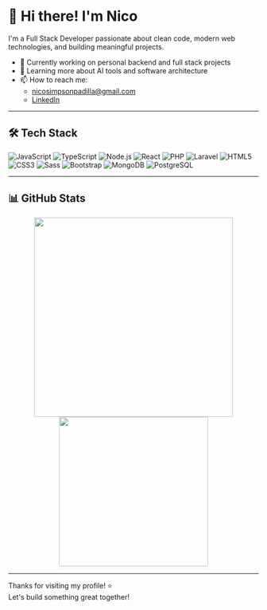 # 👋 Hi there! I'm Nico

I'm a Full Stack Developer passionate about clean code, modern web technologies, and building meaningful projects.

- 🔭 Currently working on personal backend and full stack projects
- 🌱 Learning more about AI tools and software architecture
- 📫 How to reach me:
  - nicosimpsonpadilla@gmail.com
  - [LinkedIn](https://www.linkedin.com/in/nicolas-simpson-padilla/)

---

## 🛠️ Tech Stack

![JavaScript](https://img.shields.io/badge/-JavaScript-black?style=flat-square&logo=javascript)
![TypeScript](https://img.shields.io/badge/-TypeScript-black?style=flat-square&logo=typescript)
![Node.js](https://img.shields.io/badge/-Node.js-black?style=flat-square&logo=node.js)
![React](https://img.shields.io/badge/-React-black?style=flat-square&logo=react)
![PHP](https://img.shields.io/badge/-PHP-black?style=flat-square&logo=php)
![Laravel](https://img.shields.io/badge/-Laravel-black?style=flat-square&logo=laravel)
![HTML5](https://img.shields.io/badge/-HTML5-black?style=flat-square&logo=html5)
![CSS3](https://img.shields.io/badge/-CSS3-black?style=flat-square&logo=css3)
![Sass](https://img.shields.io/badge/-Sass-black?style=flat-square&logo=sass)
![Bootstrap](https://img.shields.io/badge/-Bootstrap-black?style=flat-square&logo=bootstrap)
![MongoDB](https://img.shields.io/badge/-MongoDB-black?style=flat-square&logo=mongodb)
![PostgreSQL](https://img.shields.io/badge/-PostgreS)

---

## 📊 GitHub Stats

<p align="center">
  <img src="https://github-readme-stats.vercel.app/api?username=NicoSimpsonPadilla&show_icons=true&theme=github_dark" width="400"/>
  <img src="https://github-readme-stats.vercel.app/api/top-langs/?username=NicoSimpsonPadilla&layout=compact&theme=github_dark" width="300"/>
</p>

---

Thanks for visiting my profile! ⭐  
Let's build something great together!
